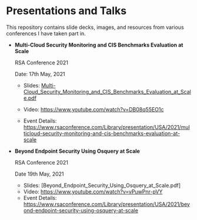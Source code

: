 # Presentations and Talks

This repository contains slide decks, images, and resources from various conferences I have taken part in.

* **Multi-Cloud Security Monitoring and CIS Benchmarks Evaluation at Scale**

  RSA Conference 2021

  Date: 17th May, 2021
     - Slides: [Multi-Cloud_Security_Monitoring_and_CIS_Benchmarks_Evaluation_at_Scale.pdf]

     - Video: https://www.youtube.com/watch?v=DB08q55EO1c

     - Event Details: https://www.rsaconference.com/Library/presentation/USA/2021/multicloud-security-monitoring-and-cis-benchmarks-evaluation-at-scale

          [Multi-Cloud_Security_Monitoring_and_CIS_Benchmarks_Evaluation_at_Scale.pdf]:https://github.com/mitprasoon/presentations/blob/raw/2021-05-17_RSAC_2021_Multi_Cloud_Security_Monitoring_and_CIS_Benchmarks_Evaluation_at_Scale/2021-05-17_RSAC_2021_Multi_Cloud_Security_Monitoring_and_CIS_Benchmarks_Evaluation_at_Scale.pdf



* **Beyond Endpoint Security Using Osquery at Scale**

  RSA Conference 2021

  Date 19th May, 2021

  - Slides: [Beyond_Endpoint_Security_Using_Osquery_at_Scale.pdf]
  - Video: https://www.youtube.com/watch?v=vPuwPnr-pVY
  - Event Details: https://www.rsaconference.com/Library/presentation/USA/2021/beyond-endpoint-security-using-osquery-at-scale
